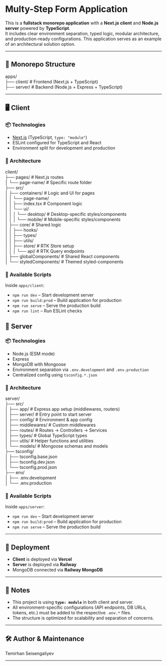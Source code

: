 
# Multy-Step Form Application

This is a **fullstack monorepo application** with a **Next.js client** and **Node.js server** powered by **TypeScript**.  
It includes clear environment separation, typed logic, modular architecture, and production-ready configurations. This application serves as an example of an architectural solution option. 

---

## 📁 Monorepo Structure


apps/  
├── client/ # Frontend (Next.js + TypeScript)  
├── server/ # Backend (Node.js + Express + TypeScript)


---

## 🖥️ Client

### 📦 Technologies

- [Next.js](https://nextjs.org/) (TypeScript, `type: "module"`)
- ESLint configured for TypeScript and React
- Environment split for development and production

### 📁 Architecture


client/  
├── pages/ # Next.js routes  
│ └── page-name/ # Specific route folder  
├── src/  
│ ├── containers/ # Logic and UI for pages  
│ │ └── page-name/  
│ │ ├── index.tsx # Component logic  
│ │ └── ui/  
│ │ │ └── desktop/ # Desktop-specific styles/components  
│ │ │ └── mobile/ # Mobile-specific styles/components  
│ ├── core/ # Shared logic  
│ │ ├── hooks/  
│ │ ├── types/  
│ │ ├── utils/  
│ │ ├── store/ # RTK Store setup  
│ │ │ └── api/ # RTK Query endpoints  
│ ├── globalComponents/ # Shared React components  
│ └── styledComponents/ # Themed styled-components


### 📜 Available Scripts

Inside `apps/client`:

- `npm run dev` – Start development server
- `npm run build:prod` – Build application for production
- `npm run serve` – Serve the production build
- `npm run lint` – Run ESLint checks


## 🧠 Server

### 📦 Technologies

- Node.js (ESM mode)
- Express
- MongoDB with Mongoose
- Environment separation via `.env.development` and `.env.production`
- Centralized config using `tsconfig.*.json`

### 📁 Architecture


server/  
├── src/  
│ ├── app/ # Express app setup (middlewares, routers)  
│ ├── server/ # Entry point to start server  
│ ├── config/ # Environment & app config  
│ ├── middlewares/ # Custom middlewares  
│ ├── routes/ # Routes -> Controllers -> Services  
│ ├── types/ # Global TypeScript types  
│ ├── utils/ # Helper functions and utilities  
│ └── models/ # Mongoose schemas and models  
├── tsconfig/  
│ ├── tsconfig.base.json  
│ ├── tsconfig.dev.json  
│ └── tsconfig.prod.json  
├── env/  
│ ├── .env.development  
│ └── .env.production

### 📜 Available Scripts

Inside `apps/server`:

- `npm run dev` – Start development server
- `npm run build:prod` – Build application for production
- `npm run serve` – Serve the production build

---

## 🚀 Deployment

- **Client** is deployed via **Vercel**
- **Server** is deployed via **Railway**
- MongoDB connected via **Railway MongoDB**

---

## 📌 Notes

- This project is using **`type: module`** in both client and server.
- All environment-specific configurations (API endpoints, DB URLs, tokens, etc.) must be added to the respective `.env.*` files.
- The structure is optimized for scalability and separation of concerns.

---

## 🛠️ Author & Maintenance

Temirhan Seisengaliyev 

---
